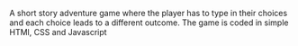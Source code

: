 A short story adventure game where the player has to type in their choices and each choice leads to a different outcome. The game is coded in simple HTMl, CSS and Javascript
